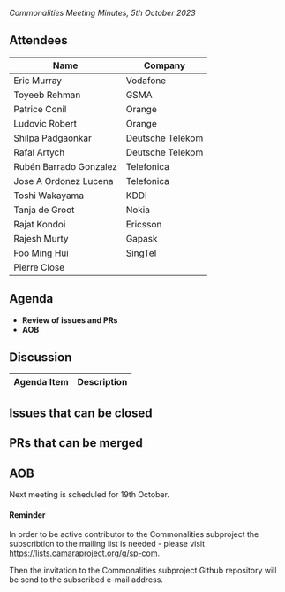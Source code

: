 *Commonalities Meeting Minutes, 5th October 2023*

## Attendees

| Name | Company |
| ---- | ------- |
| Eric Murray | Vodafone |
| Toyeeb Rehman| GSMA|
| Patrice Conil | Orange | 
| Ludovic Robert | Orange |
| Shilpa Padgaonkar|  Deutsche Telekom |
| Rafal Artych | Deutsche Telekom |
| Rubén Barrado Gonzalez | Telefonica |
| Jose A Ordonez Lucena | Telefonica |
| Toshi Wakayama| KDDI |
| Tanja de Groot | Nokia | 
| Rajat Kondoi | Ericsson |
| Rajesh Murty|	Gapask |
| Foo Ming Hui | SingTel |
| Pierre Close | |

## Agenda

* **Review of issues and PRs**
* **AOB**

## Discussion
| Agenda Item | Description |
| ----------- | ----------- |


## Issues that can be closed 



## PRs that can be merged




## AOB
Next meeting is scheduled for 19th October.

#### Reminder
In order to be active contributor to the Commonalities subproject the subscribtion to the mailing list is needed - please visit https://lists.camaraproject.org/g/sp-com.

Then the invitation to the Commonalities subproject Github repository will be send to the subscribed e-mail address.


